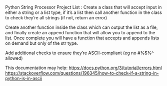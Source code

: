 Python String Processor
Project List :
Create a class that will accept input in either a string or a list type, if it’s a list then call another function in the class to check they’re all strings (if not, return an error)

Create another function inside the class which can output the list as a file, and finally create an append function that will allow you to append to the list. Once complete you will have a function that accepts and appends lists on demand but only of the str type.

Add additional checks to ensure they’re ASCII-compliant (eg no #%$%^ allowed)

This documentation may help: https://docs.python.org/3/tutorial/errors.html
https://stackoverflow.com/questions/196345/how-to-check-if-a-string-in-python-is-in-ascii
